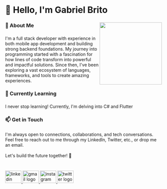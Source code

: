 <br clear="both">

<h1 align="left">👋 Hello, I'm Gabriel Brito</h1>

###

<img align="right" height="200" src="https://media.giphy.com/media/v1.Y2lkPTc5MGI3NjExNnI3ZTZ2dHEzeW5wYmlkeDQ3cDlhN2U0a2pnMGp6YTJ4dmczbDljaSZlcD12MV9pbnRlcm5hbF9naWZfYnlfaWQmY3Q9cw/WUlplcMpOCEmTGBtBW/giphy.gif"  />

###

<h3 align="left">🚀 About Me</h3>

###

<p align="left">I'm a full stack developer with experience in both mobile app development and building strong backend foundations. My journey into programming started with a fascination for how lines of code transform into powerful and impactful solutions. Since then, I've been exploring a vast ecosystem of languages, frameworks, and tools to create amazing experiences.</p>

###

<h3 align="left">🌱 Currently Learning</h3>

###

<p align="left">I never stop learning! Currently, I'm delving into C# and Flutter</p>

###

<h3 align="left">📫 Get in Touch</h3>

###

<p align="left">I'm always open to connections, collaborations, and tech conversations. Feel free to reach out to me through my LinkedIn, Twitter, etc., or drop me an email.<br><br>Let's build the future together! 🌟</p>

###

<br clear="both">

<div align="left">
  <a href="https://www.linkedin.com/in/gabriel-bto/" target="_blank">
    <img src="https://raw.githubusercontent.com/maurodesouza/profile-readme-generator/master/src/assets/icons/social/linkedin/default.svg" width="52" height="40" alt="linkedin logo"  />
  </a>
  <a href="mailto:gabrielfelipe3123@gmail.com" target="_blank">
    <img src="https://raw.githubusercontent.com/maurodesouza/profile-readme-generator/master/src/assets/icons/social/gmail/default.svg" width="52" height="40" alt="gmail logo"  />
  </a>
  <a href="https://www.instagram.com/guibielll/" target="_blank">
    <img src="https://raw.githubusercontent.com/maurodesouza/profile-readme-generator/master/src/assets/icons/social/instagram/default.svg" width="52" height="40" alt="instagram logo"  />
  </a>
  <a href="https://twitter.com/Gabriel33238845" target="_blank">
    <img src="https://raw.githubusercontent.com/maurodesouza/profile-readme-generator/master/src/assets/icons/social/twitter/default.svg" width="52" height="40" alt="twitter logo"  />
  </a>
</div>

###
